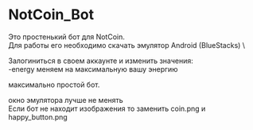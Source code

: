 
# NotCoin_Bot

Это простенький бот для NotCoin.\
Для работы его необходимо скачать эмулятор Android (BlueStacks) \ 

Залогиниться в своем аккаунте и изменить значения:\
-energy меняем на максимальную вашу энергию

максимально простой бот.

окно эмулятора лучше не менять\
Если бот не находит изображения то заменить coin.png и happy_button.png
